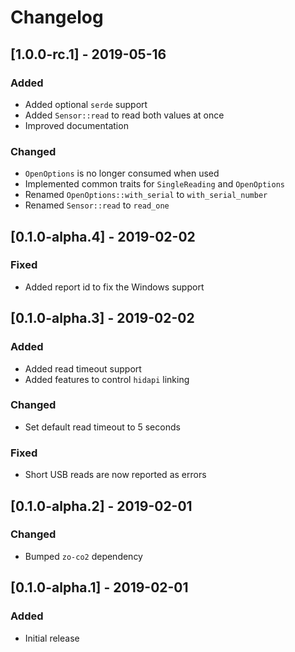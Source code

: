 # Changelog

## [1.0.0-rc.1] - 2019-05-16

### Added

- Added optional `serde` support
- Added `Sensor::read` to read both values at once
- Improved documentation

### Changed

- `OpenOptions` is no longer consumed when used
- Implemented common traits for `SingleReading` and `OpenOptions`
- Renamed `OpenOptions::with_serial` to `with_serial_number`
- Renamed `Sensor::read` to `read_one`

## [0.1.0-alpha.4] - 2019-02-02

### Fixed

- Added report id to fix the Windows support

## [0.1.0-alpha.3] - 2019-02-02

### Added

- Added read timeout support
- Added features to control `hidapi` linking

### Changed

- Set default read timeout to 5 seconds

### Fixed

- Short USB reads are now reported as errors

## [0.1.0-alpha.2] - 2019-02-01

### Changed

- Bumped `zo-co2` dependency

## [0.1.0-alpha.1] - 2019-02-01

### Added

- Initial release
